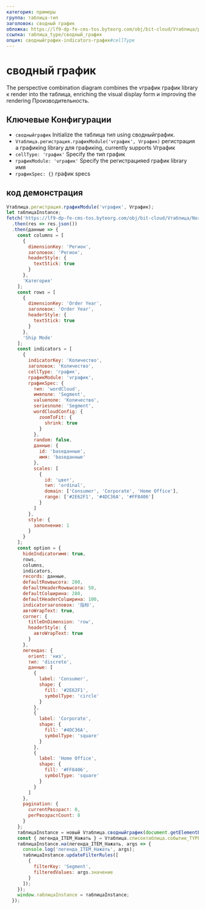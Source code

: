 ```yaml
---
категория: примеры
группа: таблица-тип
заголовок: сводный график
обложка: https://lf9-dp-fe-cms-tos.byteorg.com/obj/bit-cloud/Vтаблица/preview/сводный-график-wordCloud.png
ссылка: таблица_type/сводный_график
опция: сводныйграфик-indicators-график#cellType
---
```


# сводный график

The perspective combination diagram combines the vграфик график library к render into the таблица, enriching the visual display form и improving the rendering Производительность.

## Ключевые Конфигурации

- `сводныйграфик` Initialize the таблица тип using сводныйграфик.
- `Vтаблица.регистрация.графикModule('vграфик', Vграфик)` регистрация a графикing library для графикing, currently supports Vграфик
- `cellType: 'график'` Specify the тип график
- `графикModule: 'vграфик'` Specify the регистрацияed график library имя
- `графикSpec: {}` график specs

## код демонстрация

```javascript liveдемонстрация template=vтаблица
Vтаблица.регистрация.графикModule('vграфик', Vграфик);
let таблицаInstance;
fetch('https://lf9-dp-fe-cms-tos.byteorg.com/obj/bit-cloud/Vтаблица/North_American_Superstore_сводный_график_данные.json')
  .then(res => res.json())
  .then(данные => {
    const columns = [
      {
        dimensionKey: 'Регион',
        заголовок: 'Регион',
        headerStyle: {
          textStick: true
        }
      },
      'Категория'
    ];
    const rows = [
      {
        dimensionKey: 'Order Year',
        заголовок: 'Order Year',
        headerStyle: {
          textStick: true
        }
      },
      'Ship Mode'
    ];
    const indicators = [
      {
        indicatorKey: 'Количество',
        заголовок: 'Количество',
        cellType: 'график',
        графикModule: 'vграфик',
        графикSpec: {
          тип: 'wordCloud',
          имяполе: 'Segment',
          valueполе: 'Количество',
          seriesполе: 'Segment',
          wordCloudConfig: {
            zoomToFit: {
              shrink: true
            }
          },
          random: false,
          данные: {
            id: 'baseданные',
            имя: 'baseданные'
          },
          scales: [
            {
              id: 'цвет',
              тип: 'ordinal',
              domain: ['Consumer', 'Corporate', 'Home Office'],
              range: ['#2E62F1', '#4DC36A', '#FF8406']
            }
          ]
        },
        style: {
          заполнение: 1
        }
      }
    ];
    const option = {
      hideIndicatorимя: true,
      rows,
      columns,
      indicators,
      records: данные,
      defaultRowвысота: 200,
      defaultHeaderRowвысота: 50,
      defaultColширина: 280,
      defaultHeaderColширина: 100,
      indicatorзаголовок: '指标',
      автоWrapText: true,
      corner: {
        titleOnDimension: 'row',
        headerStyle: {
          автоWrapText: true
        }
      },
      легендаs: {
        orient: 'низ',
        тип: 'discrete',
        данные: [
          {
            label: 'Consumer',
            shape: {
              fill: '#2E62F1',
              symbolType: 'circle'
            }
          },
          {
            label: 'Corporate',
            shape: {
              fill: '#4DC36A',
              symbolType: 'square'
            }
          },
          {
            label: 'Home Office',
            shape: {
              fill: '#FF8406',
              symbolType: 'square'
            }
          }
        ]
      },
      pagination: {
        currentPвозраст: 0,
        perPвозрастCount: 8
      }
    };
    таблицаInstance = новый Vтаблица.сводныйграфик(document.getElementById(CONTAINER_ID), option);
    const { легенда_ITEM_Нажать } = Vтаблица.списоктаблица.событие_TYPE;
    таблицаInstance.на(легенда_ITEM_Нажать, args => {
      console.log('легенда_ITEM_Нажать', args);
      таблицаInstance.updateFilterRules([
        {
          filterKey: 'Segment',
          filteredValues: args.значение
        }
      ]);
    });
    window.таблицаInstance = таблицаInstance;
  });
```
